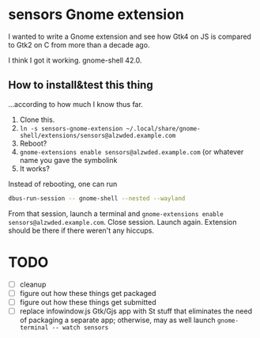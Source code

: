 sensors Gnome extension
=======================

I wanted to write a Gnome extension and see how Gtk4 on JS is compared to Gtk2 on C from more than a decade ago.

I think I got it working. gnome-shell 42.0.

How to install&test this thing
------------------------------

...according to how much I know thus far.

1. Clone this.
2. `ln -s sensors-gnome-extension ~/.local/share/gnome-shell/extensions/sensors@alzwded.example.com `
3. Reboot?
4. `gnome-extensions enable sensors@alzwded.example.com` (or whatever name you gave the symbolink
5. It works?

Instead of rebooting, one can run 

```sh
dbus-run-session -- gnome-shell --nested --wayland
```

From that session, launch a terminal and `gnome-extensions enable sensors@alzwded.example.com`. Close session. Launch again. Extension should be there if there weren't any hiccups.

TODO
====

- [ ] cleanup
- [ ] figure out how these things get packaged
- [ ] figure out how these things get submitted
- [ ] replace infowindow.js Gtk/Gjs app with St stuff that eliminates the need of packaging a separate app; otherwise, may as well launch `gnome-terminal -- watch sensors`
